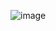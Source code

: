 ![image](https://github.com/HarshavardhanPuchakayala/Apple/assets/85436195/4fd0a93f-5c36-4510-a604-2e17d2f88687)
